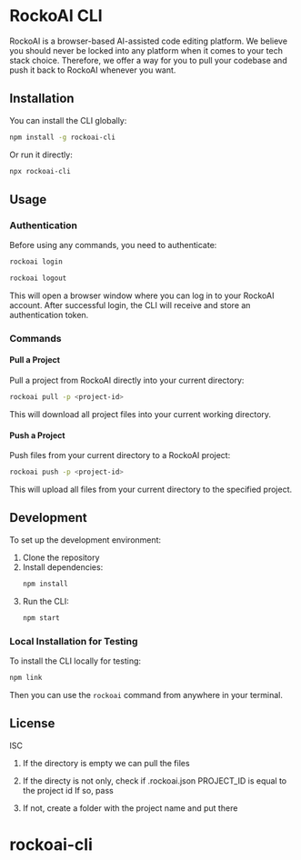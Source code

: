 # RockoAI CLI

RockoAI is a browser-based AI-assisted code editing platform. We believe you should never be locked into any platform when it comes to your tech stack choice. Therefore, we offer a way for you to pull your codebase and push it back to RockoAI whenever you want.

## Installation

You can install the CLI globally:

```bash
npm install -g rockoai-cli
```

Or run it directly:

```bash
npx rockoai-cli
```

## Usage

### Authentication

Before using any commands, you need to authenticate:

```bash
rockoai login
```

```bash
rockoai logout
```

This will open a browser window where you can log in to your RockoAI account. After successful login, the CLI will receive and store an authentication token.

### Commands

#### Pull a Project

Pull a project from RockoAI directly into your current directory:

```bash
rockoai pull -p <project-id>
```

This will download all project files into your current working directory.

#### Push a Project

Push files from your current directory to a RockoAI project:

```bash
rockoai push -p <project-id>
```

This will upload all files from your current directory to the specified project.

## Development

To set up the development environment:

1. Clone the repository
2. Install dependencies:
   ```bash
   npm install
   ```
3. Run the CLI:
   ```bash
   npm start
   ```

### Local Installation for Testing

To install the CLI locally for testing:

```bash
npm link
```

Then you can use the `rockoai` command from anywhere in your terminal.

## License

ISC

1. If the directory is empty
   we can pull the files

2. If the directy is not only, check if .rockoai.json PROJECT_ID is equal to the project id
   If so, pass

3. If not, create a folder with the project name and put there

# rockoai-cli
